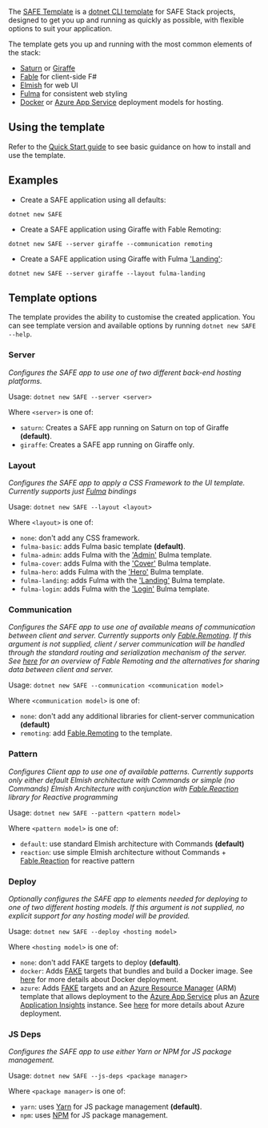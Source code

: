 The [SAFE Template](https://github.com/SAFE-Stack/SAFE-template) is a [dotnet CLI template](https://docs.microsoft.com/en-us/dotnet/core/tools/dotnet-new?tabs=netcore2x) for SAFE Stack projects, designed to get you up and running as quickly as possible, with flexible options to suit your application.

The template gets you up and running with the most common elements of the stack:

* [Saturn](https://saturnframework.github.io/docs/) or [Giraffe](https://github.com/giraffe-fsharp/Giraffe)
* [Fable](http://fable.io/) for client-side F#
* [Elmish](https://elmish.github.io/) for web UI
* [Fulma](https://mangelmaxime.github.io/Fulma/) for consistent web styling
* [Docker](template-docker.md) or [Azure App Service](template-appservice.md) deployment models for hosting.

## Using the template

Refer to the [Quick Start guide](quickstart.md#create-your-first-safe-app) to see basic guidance on how to install and use the template.

## Examples

* Create a SAFE application using all defaults: 

`dotnet new SAFE`

* Create a SAFE application using Giraffe with Fable Remoting: 

`dotnet new SAFE --server giraffe --communication remoting`

* Create a SAFE application using Giraffe with Fulma ['Landing'](https://dansup.github.io/bulma-templates/templates/landing.html): 

`dotnet new SAFE --server giraffe --layout fulma-landing`

## Template options

The template provides the ability to customise the created application. You can see template version and available options by running  `dotnet new SAFE --help`.

### Server

*Configures the SAFE app to use one of two different back-end hosting platforms.*

Usage: `dotnet new SAFE --server <server>`

Where `<server>` is one of:

* `saturn`: Creates a SAFE app running on Saturn on top of Giraffe **(default)**.
* `giraffe`: Creates a SAFE app running on Giraffe only.

### Layout

*Configures the SAFE app to apply a CSS Framework to the UI template. Currently supports just [Fulma](https://mangelmaxime.github.io/Fulma) bindings*

Usage: `dotnet new SAFE --layout <layout>`

Where `<layout>` is one of:

* `none`: don't add any CSS framework.
* `fulma-basic`: adds Fulma basic template **(default)**.
* `fulma-admin`: adds Fulma with the ['Admin'](https://dansup.github.io/bulma-templates/templates/admin.html) Bulma template.
* `fulma-cover`: adds Fulma with the ['Cover'](https://dansup.github.io/bulma-templates/templates/cover.html) Bulma template.
* `fulma-hero`: adds Fulma with the ['Hero'](https://dansup.github.io/bulma-templates/templates/hero.html) Bulma template.
* `fulma-landing`: adds Fulma with the ['Landing'](https://dansup.github.io/bulma-templates/templates/landing.html) Bulma template.
* `fulma-login`: adds Fulma with the ['Login'](https://dansup.github.io/bulma-templates/templates/login.html) Bulma template.

### Communication

*Configures the SAFE app to use one of available means of communication between client and server. Currently supports only [Fable.Remoting](https://github.com/Zaid-Ajaj/Fable.Remoting). If this argument is not supplied, client / server communication will be handled through the standard routing and serialization mechanism of the server. See [here](feature-clientserver.md) for an overview of Fable Remoting and the alternatives for sharing data between client and server.*

Usage: `dotnet new SAFE --communication <communication model>`

Where `<communication model>` is one of:

* `none`: don't add any additional libraries for client-server communication **(default)**
* `remoting`: add [Fable.Remoting](https://github.com/Zaid-Ajaj/Fable.Remoting) to the template.

### Pattern

*Configures Client app to use one of available patterns. Currently supports only either default Elmish architecture with Commands or simple (no Commands) Elmish Architecture with conjunction with [Fable.Reaction](https://dbrattli.github.io/Reaction/) library for Reactive programming*

Usage: `dotnet new SAFE --pattern <pattern model>`

Where `<pattern model>` is one of:

* `default`: use standard Elmish architecture with Commands **(default)**
* `reaction`: use simple Elmish architecture without Commands + [Fable.Reaction](https://dbrattli.github.io/Reaction/) for reactive pattern

### Deploy

*Optionally configures the SAFE app to elements needed for deploying to one of two different hosting models. If this argument is not supplied, no explicit support for any hosting model will be provided.*

Usage: `dotnet new SAFE --deploy <hosting model>`

Where `<hosting model>` is one of:

* `none`: don't add FAKE targets to deploy **(default)**.
* `docker`: Adds [FAKE](https://fake.build/) targets that bundles and build a Docker image. See [here](template-docker.md) for more details about Docker deployment.
* `azure`: Adds [FAKE](https://fake.build/) targets and an [Azure Resource Manager](https://docs.microsoft.com/en-us/azure/azure-resource-manager/resource-group-overview) (ARM) template that allows deployment to the [Azure App Service](https://azure.microsoft.com/en-us/services/app-service/) plus an [Azure Application Insights](https://azure.microsoft.com/en-us/services/application-insights/) instance. See [here](template-appservice.md) for more details about Azure deployment.

### JS Deps

*Configures the SAFE app to use either Yarn or NPM for JS package management.*

Usage: `dotnet new SAFE --js-deps <package manager>`

Where `<package manager>` is one of:

* `yarn`: uses [Yarn](https://yarnpkg.com/) for JS package management  **(default)**.
* `npm`: uses [NPM](https://www.npmjs.com/) for JS package management.
